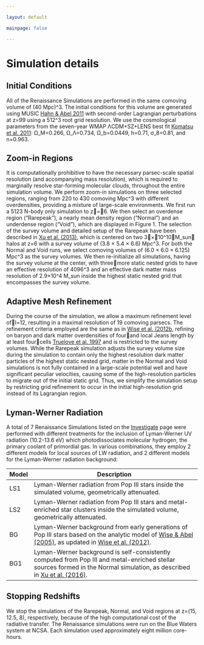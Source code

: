 ```yaml
---

layout: default

mainpage: false

---
```


# Simulation details



## Initial Conditions
All of the Renaissance Simulations are performed in the same
comoving volume of (40 Mpc)^3. The initial conditions for this
volume are generated using MUSIC [Hahn & Abel 2011](http://adsabs.harvard.edu/abs/2011MNRAS.415.2101H) with
second-order Lagrangian perturbations at z=99 using a 512^3
root grid resolution. We use the cosmological parameters from
the seven-year WMAP ΛCDM+SZ+LENS best fit [Komatsu
et al. 2011](http://adsabs.harvard.edu/abs/2011ApJS..192...18K): Ω_M=0.266, Ω_Λ=0.734, Ω_b=0.0449, h=0.71,
σ_8=0.81, and n=0.963.

## Zoom-in Regions
It is computationally prohibitive to have the necessary
parsec-scale spatial resolution (and accompanying mass
resolution), which is required to marginally resolve star-forming
molecular clouds, throughout the entire simulation
volume. We perform zoom-in simulations on three selected
regions, ranging from 220 to 430 comoving Mpc^3 with
different overdensities, providing a mixture of large-scale
environments. We first run a 5123 N-body only simulation to
z=6. We then select an overdense region (“Rarepeak”), a
nearly mean density region (“Normal”) and an underdense
region (“Void”), which are displayed in Figure 1. The selection
of the survey volume and detailed setup of the Rarepeak have
been described in [Xu et al. (2013)](http://adsabs.harvard.edu/abs/2013ApJ...773...83X), 
which is centered on two
3×10^10M_sun halos at z=6 with a survey volume of
(3.8 × 5.4 × 6.6) Mpc^3. For both the Normal and Void runs,
we select comoving volumes of (6.0 × 6.0 × 6.125) Mpc^3 as
the survey volumes. We then re-initialize all simulations,
having the survey volume at the center, with threemore static
nested grids to have an effective resolution of 4096^3 and an
effective dark matter mass resolution of 2.9×10^4
M_sun inside the highest static nested grid that encompasses the survey
volume.

## Adaptive Mesh Refinement
During the course of the simulation, we allow a
maximum refinement level ofl=12, resulting in a maximal
resolution of 19 comoving parsecs. The refinement criteria
employed are the same as in [Wise et al. (2012b](http://adsabs.harvard.edu/abs/2012MNRAS.427..311W), refining on
baryon and dark matter overdensities of fourand local Jeans
length by at least fourcells [Truelove et al. 1997](http://adsabs.harvard.edu/abs/1997ApJ...489L.179T) and is
restricted to the survey volumes. While the Rarepeak simulation
adjusts the survey volume size during the simulation to
contain only the highest resolution dark matter particles of the
highest static nested grid, matter in the Normal and Void
simulations is not fully contained in a large-scale potential well
and have significant peculiar velocities, causing some of the
high-resolution particles to migrate out of the initial static grid.
Thus, we simplify the simulation setup by restricting grid
refinement to occur in the initial high-resolution grid instead of
its Lagrangian region.

## Lyman-Werner Radiation
A total of 7 Renaissance Simulations listed on the [Investigate](investigate.html) page 
were performed with different treatments for the inclusion of Lyman-Werner UV radiation (10.2-13.6 eV) 
which photodissociates molecular hydrogen, the primary coolant of 
primordial gas. In various combinations, they employ 2 different models for local
sources of LW radiation, and 2 different models for the Lyman-Werner radiation
background:

Model | Description
------|------------
LS1 | Lyman-Werner radiation from Pop III stars inside the simulated volume, geometrically attenuated.
LS2 | Lyman-Werner radiation from Pop III stars and metal-enriched star clusters inside the simulated volume, geometrically attenuated.
BG | Lyman-Werner background from early generations of Pop III stars based on the analytic model of [Wise & Abel (2005)](http://adsabs.harvard.edu/abs/2005ApJ...629..615W), as updated in [Wise et al. (2012)](http://adsabs.harvard.edu/abs/2012ApJ...745...50W).
BG1 | Lyman-Werner background is self-consistently computed from Pop III and metal-enriched stellar sources formed in the Normal simulation, as described in [Xu et al. (2016)](http://adsabs.harvard.edu/abs/2016ApJ...833...84X).

## Stopping Redshifts
We stop the simulations of the Rarepeak,
Normal, and Void regions at z=(15, 12.5, 8), respectively,
because of the high computational cost of the radiative transfer.
The Renaissance simulations were run on the Blue Waters
system at NCSA. Each simulation used approximately eight
million core-hours.
